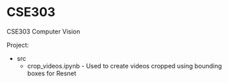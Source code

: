 # CSE303
CSE303 Computer Vision

Project:

- src
	- crop_videos.ipynb - Used to create videos cropped using bounding boxes for Resnet
